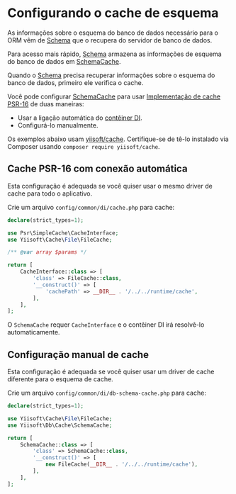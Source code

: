 # Configurando o cache de esquema

As informações sobre o esquema do banco de dados necessário para o ORM vêm de
[Schema](https://github.com/yiisoft/db/blob/master/src/Schema/AbstractSchema.php) que o recupera do
servidor de banco de dados.

Para acesso mais rápido, [Schema](https://github.com/yiisoft/db/blob/master/src/Schema/AbstractSchema.php) armazena as
informações de esquema do banco de dados em [SchemaCache](https://github.com/yiisoft/db/blob/master/src/Cache/SchemaCache.php).

Quando o [Schema](https://github.com/yiisoft/db/blob/master/src/Schema/AbstractSchema.php) precisa
recuperar informações sobre o esquema do banco de dados, primeiro ele verifica o cache.

Você pode configurar [SchemaCache](https://github.com/yiisoft/db/blob/master/src/Cache/SchemaCache.php) para usar
[Implementação de cache PSR-16](https://github.com/php-fig/simple-cache) de duas maneiras:

- Usar a ligação automática do [contêiner DI](https://github.com/yiisoft/di).
- Configurá-lo manualmente.

Os exemplos abaixo usam [yiisoft/cache](https://github.com/yiisoft/cache). Certifique-se de tê-lo instalado via Composer
usando `composer require yiisoft/cache`.

## Cache PSR-16 com conexão automática

Esta configuração é adequada se você quiser usar o mesmo driver de cache para todo o aplicativo.

Crie um arquivo `config/common/di/cache.php` para cache:

```php
declare(strict_types=1);

use Psr\SimpleCache\CacheInterface;
use Yiisoft\Cache\File\FileCache;

/** @var array $params */

return [
    CacheInterface::class => [
        'class' => FileCache::class,
        '__construct()' => [
            'cachePath' => __DIR__ . '/../../runtime/cache',
        ],
    ],
];
```

O `SchemaCache` requer `CacheInterface` e o contêiner DI irá resolvê-lo automaticamente.

## Configuração manual de cache

Esta configuração é adequada se você quiser usar um driver de cache diferente para o esquema de cache.

Crie um arquivo `config/common/di/db-schema-cache.php` para cache:

```php
declare(strict_types=1);

use Yiisoft\Cache\File\FileCache;
use Yiisoft\Db\Cache\SchemaCache;

return [
    SchemaCache::class => [
        'class' => SchemaCache::class,
        '__construct()' => [
            new FileCache(__DIR__ . '/../../runtime/cache'),
        ],
    ],
];
```

